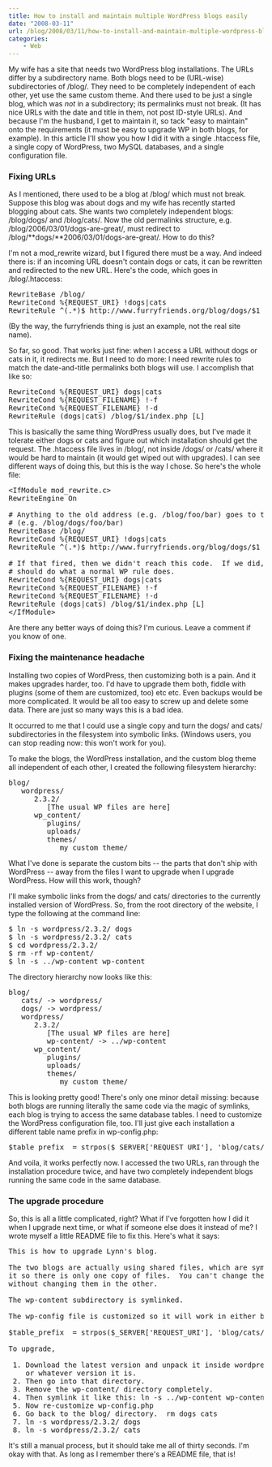 ```yaml
---
title: How to install and maintain multiple WordPress blogs easily
date: "2008-03-11"
url: /blog/2008/03/11/how-to-install-and-maintain-multiple-wordpress-blogs-easily/
categories:
    - Web
---
```

My wife has a site that needs two WordPress blog installations. The URLs differ by a subdirectory name. Both blogs need to be (URL-wise) subdirectories of /blog/. They need to be completely independent of each other, yet use the same custom theme. And there used to be just a single blog, which was *not* in a subdirectory; its permalinks must not break. (It has nice URLs with the date and title in them, not post ID-style URLs). And because I'm the husband, I get to maintain it, so tack "easy to maintain" onto the requirements (it must be easy to upgrade WP in both blogs, for example). In this article I'll show you how I did it with a single .htaccess file, a single copy of WordPress, two MySQL databases, and a single configuration file.

### Fixing URLs

As I mentioned, there used to be a blog at /blog/ which must not break. Suppose this blog was about dogs and my wife has recently started blogging about cats. She wants two completely independent blogs: /blog/dogs/ and /blog/cats/. Now the old permalinks structure, e.g. /blog/2006/03/01/dogs-are-great/, must redirect to /blog/**dogs/**2006/03/01/dogs-are-great/. How to do this?

I'm not a mod_rewrite wizard, but I figured there must be a way. And indeed there is: if an incoming URL doesn't contain dogs or cats, it can be rewritten and redirected to the new URL. Here's the code, which goes in /blog/.htaccess:

<pre>RewriteBase /blog/
RewriteCond %{REQUEST_URI} !dogs|cats
RewriteRule ^(.*)$ http://www.furryfriends.org/blog/dogs/$1 [R]
</pre>

(By the way, the furryfriends thing is just an example, not the real site name).

So far, so good. That works just fine: when I access a URL without dogs or cats in it, it redirects me. But I need to do more: I need rewrite rules to match the date-and-title permalinks both blogs will use. I accomplish that like so:

<pre>RewriteCond %{REQUEST_URI} dogs|cats
RewriteCond %{REQUEST_FILENAME} !-f
RewriteCond %{REQUEST_FILENAME} !-d
RewriteRule (dogs|cats) /blog/$1/index.php [L]
</pre>

This is basically the same thing WordPress usually does, but I've made it tolerate either dogs or cats and figure out which installation should get the request. The .htaccess file lives in /blog/, not inside /dogs/ or /cats/ where it would be hard to maintain (it would get wiped out with upgrades). I can see different ways of doing this, but this is the way I chose. So here's the whole file:

<pre>&lt;IfModule mod_rewrite.c>
RewriteEngine On

# Anything to the old address (e.g. /blog/foo/bar) goes to the new address
# (e.g. /blog/dogs/foo/bar)
RewriteBase /blog/
RewriteCond %{REQUEST_URI} !dogs|cats
RewriteRule ^(.*)$ http://www.furryfriends.org/blog/dogs/$1 [R]

# If that fired, then we didn't reach this code.  If we did, then this rule
# should do what a normal WP rule does.
RewriteCond %{REQUEST_URI} dogs|cats
RewriteCond %{REQUEST_FILENAME} !-f
RewriteCond %{REQUEST_FILENAME} !-d
RewriteRule (dogs|cats) /blog/$1/index.php [L]
&lt;/IfModule>
</pre>

Are there any better ways of doing this? I'm curious. Leave a comment if you know of one.

### Fixing the maintenance headache

Installing two copies of WordPress, then customizing both is a pain. And it makes upgrades harder, too. I'd have to upgrade them both, fiddle with plugins (some of them are customized, too) etc etc. Even backups would be more complicated. It would be all too easy to screw up and delete some data. There are just so many ways this is a bad idea.

It occurred to me that I could use a single copy and turn the dogs/ and cats/ subdirectories in the filesystem into symbolic links. (Windows users, you can stop reading now: this won't work for you).

To make the blogs, the WordPress installation, and the custom blog theme all independent of each other, I created the following filesystem hierarchy:

<pre>blog/
   wordpress/
      2.3.2/
         [The usual WP files are here]
      wp_content/
         plugins/
         uploads/
         themes/
            my_custom_theme/
</pre>

What I've done is separate the custom bits -- the parts that don't ship with WordPress -- away from the files I want to upgrade when I upgrade WordPress. How will this work, though?

I'll make symbolic links from the dogs/ and cats/ directories to the currently installed version of WordPress. So, from the root directory of the website, I type the following at the command line:

<pre>$ ln -s wordpress/2.3.2/ dogs
$ ln -s wordpress/2.3.2/ cats
$ cd wordpress/2.3.2/
$ rm -rf wp-content/
$ ln -s ../wp-content wp-content
</pre>

The directory hierarchy now looks like this: 
<pre>blog/
   cats/ -&gt; wordpress/
   dogs/ -&gt; wordpress/
   wordpress/
      2.3.2/
         [The usual WP files are here]
         wp-content/ -&gt; ../wp-content
      wp_content/
         plugins/
         uploads/
         themes/
            my_custom_theme/
</pre>

This is looking pretty good! There's only one minor detail missing: because both blogs are running literally the same code via the magic of symlinks, each blog is trying to access the same database tables. I need to customize the WordPress configuration file, too. I'll just give each installation a different table name prefix in wp-config.php: 
<pre>$table_prefix  = strpos($_SERVER['REQUEST_URI'], 'blog/cats/') ? 'wp_cats_' : 'wp_dogs';
</pre>

And voila, it works perfectly now. I accessed the two URLs, ran through the installation procedure twice, and have two completely independent blogs running the same code in the same database.

### The upgrade procedure

So, this is all a little complicated, right? What if I've forgotten how I did it when I upgrade next time, or what if someone else does it instead of me? I wrote myself a little README file to fix this. Here's what it says:

<pre>This is how to upgrade Lynn's blog.

The two blogs are actually using shared files, which are symlinked to make
it so there is only one copy of files.  You can't change the files in one
without changing them in the other.

The wp-content subdirectory is symlinked.

The wp-config file is customized so it will work in either blog:

$table_prefix  = strpos($_SERVER['REQUEST_URI'], 'blog/cats/') ? 'wp_cats_' : 'wp_dogs';

To upgrade, 

 1. Download the latest version and unpack it inside wordpress/ as 2.3.2/
    or whatever version it is.
 2. Then go into that directory.
 3. Remove the wp-content/ directory completely.
 4. Then symlink it like this: ln -s ../wp-content wp-content
 5. Now re-customize wp-config.php
 6. Go back to the blog/ directory.  rm dogs cats
 7. ln -s wordpress/2.3.2/ dogs
 8. ln -s wordpress/2.3.2/ cats
</pre>

It's still a manual process, but it should take me all of thirty seconds. I'm okay with that. As long as I remember there's a README file, that is!
